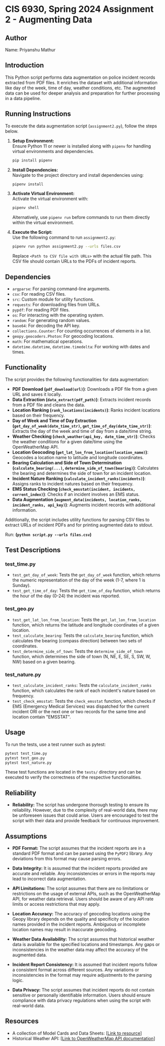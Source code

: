
# CIS 6930, Spring 2024 Assignment 2 - Augmenting Data

## Author
Name: Priyanshu Mathur


## Introduction
This Python script performs data augmentation on police incident records extracted from PDF files. It enriches the dataset with additional information like day of the week, time of day, weather conditions, etc. The augmented data can be used for deeper analysis and preparation for further processing in a data pipeline.
## Running Instructions
To execute the data augmentation script (`assignment2.py`), follow the steps below.

1. **Setup Environment:**  
   Ensure Python 11 or newer is installed along with `pipenv` for handling virtual environments and dependencies.
   ```bash
   pip install pipenv
   ```

2. **Install Dependencies:**  
   Navigate to the project directory and install dependencies using:
   ```bash
   pipenv install
   ```

3. **Activate Virtual Environment:**  
   Activate the virtual environment with:
   ```bash
   pipenv shell
   ```
   Alternatively, use `pipenv run` before commands to run them directly within the virtual environment.

4. **Execute the Script:**  
   Use the following command to run `assignment2.py`:
   ```bash
   pipenv run python assignment2.py --urls files.csv
   ```
   Replace `<Path to CSV file with URLs>` with the actual file path. This CSV file should contain URLs to the PDFs of incident reports.

## Dependencies

- `argparse`: For parsing command-line arguments.
- `csv`: For reading CSV files.
- `src`: Custom module for utility functions.
- `requests`: For downloading files from URLs.
- `pypdf`: For reading PDF files.
- `os`: For interacting with the operating system.
- `random`: For generating random values.
- `base64`: For decoding the API key.
- `collections.Counter`: For counting occurrences of elements in a list.
- `geopy.geocoders.Photon`: For geocoding locations.
- `math`: For mathematical operations.
- `datetime.datetime`, `datetime.timedelta`: For working with dates and times.

## Functionality

The script provides the following functionalities for data augmentation:

- **PDF Download (`pdf_download(url)`)**: Downloads a PDF file from a given URL and saves it locally.
- **Data Extraction (`data_extract(pdf_path)`)**: Extracts incident records from a PDF file and cleans the data.
- **Location Ranking (`rank_locations(incidents)`)**: Ranks incident locations based on their frequency.
- **Day of Week and Time of Day Extraction (`get_day_of_week(date_time_str)`, `get_time_of_day(date_time_str)`)**: Extracts the day of the week and time of day from a date/time string.
- **Weather Checking (`check_weather(api_key, date_time_str)`)**: Checks the weather conditions for a given date/time using the OpenWeatherMap API.
- **Location Geocoding (`get_lat_lon_from_location(location_name)`)**: Geocodes a location name to latitude and longitude coordinates.
- **Bearing Calculation and Side of Town Determination (`calculate_bearing(...)`, `determine_side_of_town(bearing)`)**: Calculates the bearing and determines the side of town for an incident location.
- **Incident Nature Ranking (`calculate_incident_ranks(incidents)`)**: Assigns ranks to incident natures based on their frequency.
- **EMS Status Checking (`check_emsstat(incident, incidents, current_index)`)**: Checks if an incident involves an EMS status.
- **Data Augmentation (`augment_data(incidents, location_ranks, incident_ranks, api_key)`)**: Augments incident records with additional information.

Additionally, the script includes utility functions for parsing CSV files to extract URLs of incident PDFs and for printing augmented data to stdout.

Run:
**(`python script.py --urls files.csv`)**


## Test Descriptions

### test_time.py

- `test_get_day_of_week`: Tests the `get_day_of_week` function, which returns the numeric representation of the day of the week (1-7, where 1 is Sunday).
- `test_get_time_of_day`: Tests the `get_time_of_day` function, which returns the hour of the day (0-24) the incident was reported.

### test_geo.py

- `test_get_lat_lon_from_location`: Tests the `get_lat_lon_from_location` function, which returns the latitude and longitude coordinates of a given location.
- `test_calculate_bearing`: Tests the `calculate_bearing` function, which calculates the bearing (compass direction) between two sets of coordinates.
- `test_determine_side_of_town`: Tests the `determine_side_of_town` function, which determines the side of town (N, NE, E, SE, S, SW, W, NW) based on a given bearing.

### test_nature.py

- `test_calculate_incident_ranks`: Tests the `calculate_incident_ranks` function, which calculates the rank of each incident's nature based on frequency.
- `test_check_emsstat`: Tests the `check_emsstat` function, which checks if EMS (Emergency Medical Services) was dispatched for the current incident ORI or the next one or two records for the same time and location contain "EMSSTAT".

## Usage

To run the tests, use a test runner such as pytest:

```bash
pytest test_time.py
pytest test_geo.py
pytest test_nature.py
```

These test functions are located in the `tests/` directory and can be executed to verify the correctness of the respective functionalities.

## Reliability 
- **Reliability:** The script has undergone thorough testing to ensure its reliability. However, due to the complexity of real-world data, there may be unforeseen issues that could arise. Users are encouraged to test the script with their data and provide feedback for continuous improvement.

## Assumptions

- **PDF Format:** The script assumes that the incident reports are in a standard PDF format and can be parsed using the `PyPDF2` library. Any deviations from this format may cause parsing errors.

- **Data Integrity:** It is assumed that the incident reports provided are accurate and reliable. Any inconsistencies or errors in the reports may lead to incorrect data augmentation.

- **API Limitations:** The script assumes that there are no limitations or restrictions on the usage of external APIs, such as the OpenWeatherMap API, for weather data retrieval. Users should be aware of any API rate limits or access restrictions that may apply.

- **Location Accuracy:** The accuracy of geocoding locations using the Geopy library depends on the quality and specificity of the location names provided in the incident reports. Ambiguous or incomplete location names may result in inaccurate geocoding.

- **Weather Data Availability:** The script assumes that historical weather data is available for the specified locations and timestamps. Any gaps or inconsistencies in the weather data may affect the accuracy of the augmented data.

- **Incident Report Consistency:** It is assumed that incident reports follow a consistent format across different sources. Any variations or inconsistencies in the format may require adjustments to the parsing logic.

- **Data Privacy:** The script assumes that incident reports do not contain sensitive or personally identifiable information. Users should ensure compliance with data privacy regulations when using the script with real-world data.


## Resources
- A collection of Model Cards and Data Sheets: [[Link to resource](https://www.normanok.gov/public-safety/police-department/crime-prevention-data/department-activity-reports)]
- Historical Weather API: [[Link to OpenWeatherMap API documentation](https://openweathermap.org/api)]
